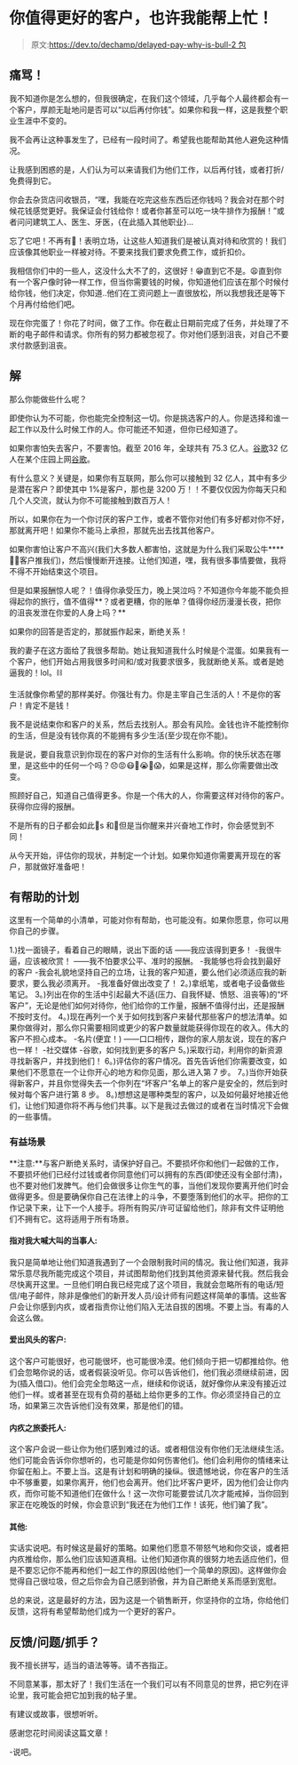 # 你值得更好的客户，也许我能帮上忙！

> 原文:[https://dev.to/dechamp/delayed-pay-why-is-bull-2 包](https://dev.to/dechamp/delayed-pay-why-is-bull--2bag)

## [](#the-rant)痛骂！

我不知道你是怎么想的，但我很确定，在我们这个领域，几乎每个人最终都会有一个客户，厚颜无耻地问是否可以“以后再付你钱”。如果你和我一样，这是我整个职业生涯中不变的。

我不会再让这种事发生了，已经有一段时间了。希望我也能帮助其他人避免这种情况。

让我感到困惑的是，人们认为可以来请我们为他们工作，以后再付钱，或者打折/免费得到它。

你会去杂货店问收银员，“嘿，我能在吃完这些东西后还你钱吗？我会对在那个时候花钱感觉更好。我保证会付钱给你！或者你甚至可以吃一块牛排作为报酬！”或者问问建筑工人、医生、牙医，{在此插入其他职业}...

忘了它吧！不再有🛑！表明立场，让这些人知道我们是被认真对待和欣赏的！我们应该像其他职业一样被对待。不要来找我们要求免费工作，或折扣价。

我相信你们中的一些人，这没什么大不了的，这很好！😁直到它不是。😩直到你有一个客户像时钟一样工作，但当你需要钱的时候，你知道他们应该在那个时候付给你钱，他们决定，你知道..他们在工资问题上一直很放松，所以我想我还是等下个月再付给他们吧。

现在你完蛋了！你花了时间，做了工作。你在截止日期前完成了任务，并处理了不断的电子邮件和请求。你所有的努力都被忽视了。你对他们感到沮丧，对自己不要求付款感到沮丧。

## [](#the-solution)解

那么你能做些什么呢？

即使你认为不可能，你也能完全控制这一切。你是挑选客户的人。你是选择和谁一起工作以及什么时候工作的人。你可能还不知道，但你已经知道了。

如果你害怕失去客户，不要害怕。截至 2016 年，全球共有 75.3 亿人。[谷歌](https://www.google.com/publicdata/explore?ds=d5bncppjof8f9_&met_y=sp_pop_totl&hl=en&dl=en)32 亿人在某个庄园上网[谷歌](https://www.google.com/search?q=how+many+poeple+in+the+world+have+access+to+internet%3F&rlz=1C5CHFA_enUS793US794&oq=how+many+poeple+in+the+world+have+access+to+internet%3F&aqs=chrome..69i57.8277j0j1&sourceid=chrome&ie=UTF-8)。

有什么意义？关键是，如果你有互联网，那么你可以接触到 32 亿人，其中有多少是潜在客户？即使其中 1%是客户，那也是 3200 万！！不要仅仅因为你每天只和几个人交流，就认为你不可能接触到数百万人！

所以，如果你在为一个你讨厌的客户工作，或者不管你对他们有多好都对你不好，那就离开吧！如果你不能马上承担，那就先出去找其他客户。

如果你害怕让客户不高兴(我们大多数人都害怕，这就是为什么我们采取公牛****🐂💩客户推我们)，然后慢慢断开连接。让他们知道，嘿，我有很多事情要做，我将不得不开始结束这个项目。

但是如果报酬惊人呢？！值得你承受压力，晚上哭泣吗？不知道你今年能不能负担得起你的旅行，值不值得**？或者更糟，你的账单？值得你经历漫漫长夜，把你的沮丧发泄在你爱的人身上吗？**

如果你的回答是否定的，那就振作起来，断绝关系！

我的妻子在这方面给了我很多帮助。她让我知道我什么时候是个混蛋。如果我有一个客户，他们开始占用我很多时间和/或对我要求很多，我就断绝关系。或者是她逼我的！lol。⛓️

生活就像你希望的那样美好。你强壮有力。你是主宰自己生活的人！不是你的客户！肯定不是钱！

我不是说结束你和客户的关系，然后去找别人。那会有风险。金钱也许不能控制你的生活，但是没有钱你真的不能拥有多少生活(至少现在你不能)。

我是说，要自我意识到你现在的客户对你的生活有什么影响。你的快乐状态在哪里，是这些中的任何一个吗？😞😡😷💩😭🤯😱，如果是这样，那么你需要做出改变。

照顾好自己，知道自己值得更多。你是一个伟大的人，你需要这样对待你的客户。获得你应得的报酬。

不是所有的日子都会如此🦋s 和🦄但是当你醒来并兴奋地工作时，你会感觉到不同！

从今天开始，评估你的现状，并制定一个计划。如果你知道你需要离开现在的客户，那就做好准备吧！

## [](#helpful-plan)有帮助的计划

这里有一个简单的小清单，可能对你有帮助，也可能没有。如果你愿意，你可以用你自己的步骤。

1.)找一面镜子，看着自己的眼睛，说出下面的话
——我应该得到更多！
-我很牛逼，应该被欣赏！
——我不怕要求公平、准时的报酬。
-我能够也将会找到最好的客户
-我会礼貌地坚持自己的立场，让我的客户知道，要么他们必须适应我的新要求，要么我必须离开。
-我准备好做出改变了！
2。)拿纸笔，或者电子设备做些笔记。
3。)列出在你的生活中引起最大不适(压力、自我怀疑、愤怒、沮丧等)的“坏客户”，无论是他们如何对待你，他们给你的工作量，报酬不值得付出，还是报酬不按时支付。
4。)现在再列一个关于如何找到客户来替代那些客户的想法清单。如果你做得对，那么你只需要相同或更少的客户数量就能获得你现在的收入。伟大的客户不担心成本。
-名片(便宜！)
——口口相传，跟你的家人朋友说，现在的客户也一样！
-社交媒体
-谷歌，如何找到更多的客户
5。)采取行动，利用你的新资源寻找新客户，并找到他们！
6。)评估你的客户情况。首先告诉他们你需要改变，如果他们不愿意在一个让你开心的地方和你见面，那么进入第 7 步。
7。)当你开始获得新客户，并且你觉得失去一个你列在“坏客户”名单上的客户是安全的，然后到时候对每个客户进行第 8 步。
8。)想想这是哪种类型的客户，以及如何最好地接近他们，让他们知道你将不再与他们共事。以下是我过去做过的或者在当时情况下会做的一些事情。

### [](#helpful-scenarios)有益场景

**注意:**与客户断绝关系时，请保护好自己。不要损坏你和他们一起做的工作，不要损坏他们已经付过钱或者你同意他们可以拥有的东西(即使还没有全部付清)，也不要对他们发脾气。他们会做很多让你生气的事，当他们发现你要离开他们时会做得更多。但是要确保你自己在法律上的斗争，不要堕落到他们的水平。把你的工作记录下来，让下一个人接手。将所有购买/许可证留给他们，除非有文件证明他们不拥有它。这将适用于所有场景。

#### [](#mean-client-who-yells-at-me)指对我大喊大叫的当事人:

我只是简单地让他们知道我遇到了一个会限制我时间的情况。我让他们知道，我非常乐意尽我所能完成这个项目，并试图帮助他们找到其他资源来替代我。然后我会尽快离开这里。一旦他们明白我已经完成了这个项目，我就会忽略所有的电话/短信/电子邮件，除非是像他们的新开发人员/设计师有问题这样简单的事情。这些客户会让你感到内疚，或者指责你让他们陷入无法自拔的困境。不要上当。有毒的人会这么做。

#### [](#pushy-client)爱出风头的客户:

这个客户可能很好，也可能很坏，也可能很冷漠。他们倾向于把一切都推给你。他们会忽略你说的话，或者假装没听见。你可以告诉他们，他们我必须继续前进，因为(插入借口)。他们会完全忽略这一点，继续和你说话，就好像你从来没有接近过他们一样。或者甚至在现有负荷的基础上给你更多的工作。你必须坚持自己的立场，如果第三次告诉他们没有效果，那是他们的错。

#### [](#guilt-trip-client)内疚之旅委托人:

这个客户会说一些让你为他们感到难过的话。或者相信没有你他们无法继续生活。他们可能会告诉你你想听的，也可能是你如何伤害他们。他们会利用你的情绪来让你留在船上。不要上当。这是有计划和明确的操纵。很遗憾地说，你在客户的生活中不够重要，如果你离开，他们也会离开。他们比坏客户更坏，因为他们会让你内疚，而你可能不知道他们在做什么！这一次你可能要尝试几次才能戒掉，当你回到家正在吃晚饭的时候，你会意识到“我还在为他们工作！该死，他们骗了我”。

#### [](#others)其他:

实话实说吧。有时候这是最好的策略。如果他们愿意不带怒气地和你交谈，或者把内疚推给你，那么他们应该知道真相。让他们知道你真的很努力地去适应他们，但是不要忘记你不能再和他们一起工作的原因(给他们一个简单的原因)。这样做你会觉得自己很垃圾，但之后你会为自己感到骄傲，并为自己断绝关系而感到宽慰。

总的来说，这是最好的方法，因为这是一个销售断开，你坚持你的立场，你给他们反馈，这将有希望帮助他们成为一个更好的客户。

## [](#feedbackquestionsgrips)反馈/问题/抓手？

我不擅长拼写，适当的语法等等。请不吝指正。

不同意某事，那太好了！我们生活在一个我们可以有不同意见的世界，把它列在评论里，我可能会把它加到我的帖子里。

有建议或故事，很想听听。

感谢您花时间阅读这篇文章！

-说吧。